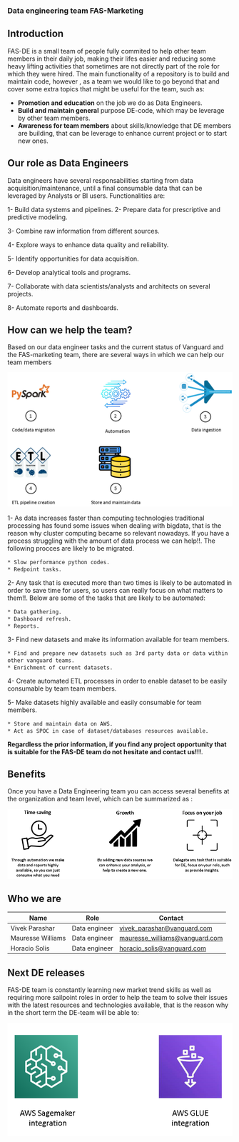 ### Data engineering team FAS-Marketing


## Introduction


FAS-DE is a small team of people fully commited to help other team members in their daily job, making their lifes easier and reducing some heavy lifting activities that sometimes are not
directly part of the role for which they were hired.
The main functionality of a repository is to build and maintain code, however , as a team we would like to go beyond that and cover some extra topics that might be useful for the team,
such as:

* **Promotion and education** on the job we do as Data Engineers.
* **Build and maintain general** purpose DE-code, which may be leverage by other team members.
* **Awareness for team members** about skills/knowledge that DE members are building, that can be leverage to enhance current project or to start new ones.



## Our role as Data Engineers

Data engineers have several responsabilities starting from data acquisition/maintenance, until a final consumable data that can be leveraged by Analysts or BI users. Functionalities are:

1- Build data systems and pipelines.
2- Prepare data for prescriptive and predictive modeling.

3- Combine raw information from different sources.

4- Explore ways to enhance data quality and reliability.

5- Identify opportunities for data acquisition.

6- Develop analytical tools and programs.

7- Collaborate with data scientists/analysts and architects on several projects.

8- Automate reports and dashboards.


## How can we help the team?

Based on our data engineer tasks and the current status of Vanguard and the FAS-marketing team, there are several ways in which we can help our team members

![alt text](https://github.com/horaciosolis1991/AWS-projects/blob/main/kinesis-event-detection/res/howtohelp.png?raw=true)


1- As data increases faster than computing technologies traditional processing has found some issues when dealing with bigdata, that is the reason why cluster computing
   became so relevant nowadays. If you have a process struggling with the amount of data process we can help!!. The following procces are likely to be migrated.

	* Slow performance python codes.
	* Redpoint tasks.

2- Any task that is executed more than two times is likely to be automated in order to save time for users, so users can really focus on what matters to them!!. Below are some
   of the tasks that are likely to be automated:

	* Data gathering.
	* Dashboard refresh.
	* Reports.

3- Find new datasets and make its information available for team members.
	
	* Find and prepare new datasets such as 3rd party data or data within other vanguard teams.
	* Enrichment of current datasets.

4- Create automated ETL processes in order to enable dataset to be easily consumable by team team members.


5- Make datasets highly available and easily consumable for team members.

	* Store and maintain data on AWS.
	* Act as SPOC in case of dataset/databases resources available.
	

**Regardless the prior information, if you find any project opportunity that is suitable for the FAS-DE team do not hesitate and contact us!!!**.



## Benefits

Once you have a Data Engineering team you can access several benefits at the organization and team level, which can be summarized as :


![alt text](https://github.com/horaciosolis1991/AWS-projects/blob/main/kinesis-event-detection/res/benefits.png?raw=true)



## Who we are



| Name	           | Role          |          Contact             |
| -----------------| --------------|------------------------------|
| Vivek Parashar   | Data engineer |vivek_parashar@vanguard.com   | 
| Mauresse Williams| Data engineer |mauresse_williams@vanguard.com|
| Horacio Solis    | Data engineer |horacio_solis@vanguard.com    |





## Next DE releases

FAS-DE team is constantly learning new market trend skills as well as requiring more sailpoint roles in order to help the team to solve their issues with the latest
resources and technologies available, that is the reason why in the short term the DE-team will be able to:



![alt text](https://github.com/horaciosolis1991/AWS-projects/blob/main/kinesis-event-detection/res/next_releases.png?raw=true)
